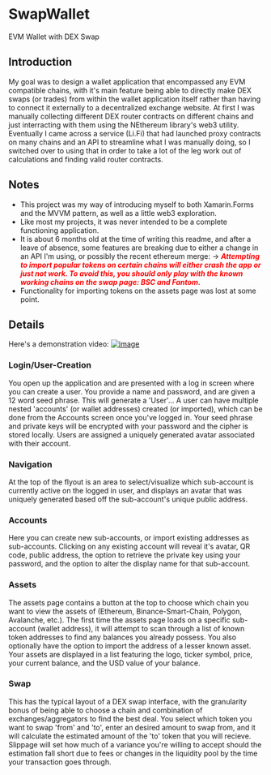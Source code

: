 # SwapWallet
EVM Wallet with DEX Swap

## Introduction
My goal was to design a wallet application that encompassed any EVM compatible chains, with it's main feature being able to directly make DEX swaps (or trades) from within the wallet application itself rather than having to connect it externally to a decentralized exchange website. At first I was manually collecting different DEX router contracts on different chains and just interracting with them using the NEthereum library's web3 utility. Eventually I came across a service (Li.Fi) that had launched proxy contracts on many chains and an API to streamline what I was manually doing, so I switched over to using that in order to take a lot of the leg work out of calculations and finding valid router contracts.

## Notes
- This project was my way of introducing myself to both Xamarin.Forms and the MVVM pattern, as well as a little web3 exploration. 
- Like most my projects, it was never intended to be a complete functioning application. 
- It is about 6 months old at the time of writing this readme, and after a leave of absence, some features are breaking due to either a change in an API I'm using, or possibly the recent ethereum merge: -> <span style="color:red"><b><i>Attempting to import popular tokens on certain chains will either crash the app or just not work. To avoid this, you should only play with the known working chains on the swap page: BSC and Fantom.</b></i></span>
- Functionality for importing tokens on the assets page was lost at some point.

## Details

Here's a demonstration video:
[![image](https://user-images.githubusercontent.com/25494980/214176623-75e586a4-618e-433a-8a20-b454dc9c329f.png)](https://watch.screencastify.com/v/9qryCfRkhBFUSYsRD2w5)


### Login/User-Creation
You open up the application and are presented with a log in screen where you can create a user. You provide a name and password, and are given a 12 word seed phrase. This will generate a 'User'... A user can have multiple nested 'accounts' (or wallet addresses) created (or imported), which can be done from the Accounts screen once you've logged in. Your seed phrase and private keys will be encrypted with your password and the cipher is stored locally. Users are assigned a uniquely generated avatar associated with their account.

### Navigation
At the top of the flyout is an area to select/visualize which sub-account is currently active on the logged in user, and displays an avatar that was uniquely generated based off the sub-account's unique public address.

### Accounts
Here you can create new sub-accounts, or import existing addresses as sub-accounts. Clicking on any existing account will reveal it's avatar, QR code, public address, the option to retrieve the private key using your password, and the option to alter the display name for that sub-account.

### Assets
The assets page contains a button at the top to choose which chain you want to view the assets of (Ethereum, Binance-Smart-Chain, Polygon, Avalanche, etc.). The first time the assets page loads on a specific sub-account (wallet address), it will attempt to scan through a list of known token addresses to find any balances you already possess. You also optionally have the option to import the address of a lesser known asset. Your assets are displayed in a list featuring the logo, ticker symbol, price, your current balance, and the USD value of your balance.

### Swap
This has the typical layout of a DEX swap interface, with the granularity bonus of being able to choose a chain and combination of exchanges/aggregators to find the best deal. You select which token you want to swap 'from' and 'to', enter an desired amount to swap from, and it will calculate the estimated amount of the 'to' token that you will recieve. Slippage will set how much of a variance you're willing to accept should the estimation fall short due to fees or changes in the liquidity pool by the time your transaction goes through.
